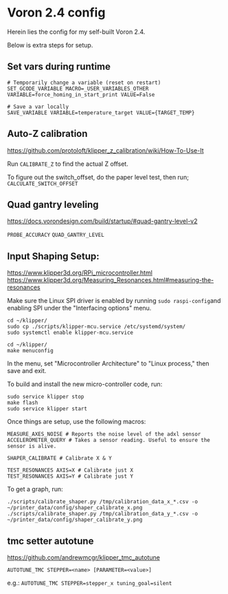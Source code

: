 # Voron 2.4 config

Herein lies the config for my self-built Voron 2.4.

Below is extra steps for setup.

## Set vars during runtime

```
# Temporarily change a variable (reset on restart)
SET_GCODE_VARIABLE MACRO=_USER_VARIABLES_OTHER VARIABLE=force_homing_in_start_print VALUE=False

# Save a var locally
SAVE_VARIABLE VARIABLE=temperature_target VALUE={TARGET_TEMP}
```


## Auto-Z calibration

https://github.com/protoloft/klipper_z_calibration/wiki/How-To-Use-It

Run `CALIBRATE_Z` to find the actual Z offset.

To figure out the switch_offset, do the paper level test, then run;
`CALCULATE_SWITCH_OFFSET`

## Quad gantry leveling

https://docs.vorondesign.com/build/startup/#quad-gantry-level-v2

`PROBE_ACCURACY`
`QUAD_GANTRY_LEVEL`

## Input Shaping Setup:

https://www.klipper3d.org/RPi_microcontroller.html
https://www.klipper3d.org/Measuring_Resonances.html#measuring-the-resonances

Make sure the Linux SPI driver is enabled by running `sudo raspi-config`and
enabling SPI under the "Interfacing options" menu.

```
cd ~/klipper/
sudo cp ./scripts/klipper-mcu.service /etc/systemd/system/
sudo systemctl enable klipper-mcu.service
```

```
cd ~/klipper/
make menuconfig
```

In the menu, set "Microcontroller Architecture" to "Linux process," then save and exit.

To build and install the new micro-controller code, run:
```
sudo service klipper stop
make flash
sudo service klipper start
```

Once things are setup, use the following macros:
```
MEASURE_AXES_NOISE # Reports the noise level of the adxl sensor
ACCELEROMETER_QUERY # Takes a sensor reading. Useful to ensure the sensor is alive.

SHAPER_CALIBRATE # Calibrate X & Y

TEST_RESONANCES AXIS=X # Calibrate just X
TEST_RESONANCES AXIS=Y # Calibrate just Y
```

To get a graph, run:
```
./scripts/calibrate_shaper.py /tmp/calibration_data_x_*.csv -o ~/printer_data/config/shaper_calibrate_x.png
./scripts/calibrate_shaper.py /tmp/calibration_data_y_*.csv -o ~/printer_data/config/shaper_calibrate_y.png
```

## tmc setter autotune

https://github.com/andrewmcgr/klipper_tmc_autotune

`AUTOTUNE_TMC STEPPER=<name> [PARAMETER=<value>]`

e.g.:
`AUTOTUNE_TMC STEPPER=stepper_x tuning_goal=silent`
